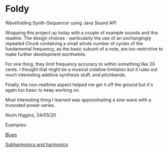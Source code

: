 # Foldy
Wavefolding Synth-Sequencer using Java Sound API

Wrapping this project up today with a couple of example sounds and this readme. The design choices - particularly the use of an unchangingly repeated Chunk containing a small whole number of cycles of the fundamental frequency, as the basic subunit of a note, are too restrictive to make further development worthwhile.

For one thing, they limit frequency accuracy to within something like 20 cents. I thought that might be a musical creative limitation but it rules out much interesting additive synthesis stuff, and pitchbends.

Finally, the non-realtime aspect helped me get it off the ground but it's again too basic to keep working on.

Most interesting thing I learned was approximating a sine wave with a truncated power series.

Kevin Higgins, 24/05/20

Examples:

[Blues](https://raw.githubusercontent.com/KevinCHiggins/Foldy/master/Harmonics.wav)

[Subharmonics and harmonics](https://raw.githubusercontent.com/KevinCHiggins/Foldy/master/Harmonics.wav)
